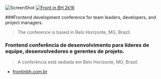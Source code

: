 ![ScreenShot]()
[![Front in BH 2k16](https://daks2k3a4ib2z.cloudfront.net/56dcdd51b418f51c3518749e/56e24b0b3af9c087302c7759_magic-filter-poster-00001.png)](http://frontinbh.com.br "Click to more!")


###Frontend development conference for team leaders, developers, and project managers.

> The conference is based in Belo Horizonte, MG, Brazil.

### Frontend conferência de desenvolvimento para líderes de equipe, desenvolvedores e gerentes de projeto.

> A conferência está sediada em Belo Horizonte, MG, Brasil.

- [frontinbh.com.br](http://frontinbh.com.br)
